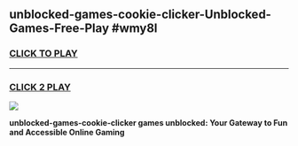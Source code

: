 
## unblocked-games-cookie-clicker-Unblocked-Games-Free-Play #wmy8l
<h3>
<a href="https://us.freeplayer.one?title=unblocked-games-cookie-clicker&ref=9M">CLICK TO PLAY</a></h3>
<hr>

<h3>
<a href="https://us.freeplayer.one?title=unblocked-games-cookie-clicker&ref=9M">CLICK 2 PLAY</a>
  
</h3>

<a href="https://us.freeplayer.one?title=unblocked-games-cookie-clicker&ref=9M"><img src="https://clearcache.store/games.png"></a>


**unblocked-games-cookie-clicker games unblocked: Your Gateway to Fun and Accessible Online Gaming**

